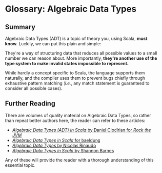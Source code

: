 # Glossary: Algebraic Data Types

## Summary

Algebraic Data Types (ADT) is a topic of theory you, using Scala, **must know.** Luckily, we can put this plain and simple:

They're a way of structuring data that reduces all possible values to a small number we can reason about. More importantly, **they're another use of the type system to make invalid states impossible to represent.**

While hardly a concept specific to Scala, the language supports them naturally, and the compiler uses them to prevent bugs chiefly through exhaustive pattern matching (_i.e._, any match statement is guaranteed to consider all possible cases).

## Further Reading

There are volumes of quality material on Algebraic Data Types, so rather than repeat better authors here, the reader can refer to these articles:

- [_Algebraic Data Types (ADT) in Scala_ by Daniel Ciocîrlan for _Rock the JVM_](https://blog.rockthejvm.com/algebraic-data-types/)
- [_Algebraic Data Types in Scala_ for baeldung](https://www.baeldung.com/scala/algebraic-data-types)
- [_Algebraic Data Types_ by Nicolas Rinaudo](https://nrinaudo.github.io/scala-best-practices/definitions/adt.html)
- [_Algebraic Data Types in Scala_ by Shannon Barnes](https://medium.com/@shannonbarnes_85491/algebraic-data-types-in-scala-701f3227fe91)

Any of these will provide the reader with a thorough understanding of this essential topic. 
